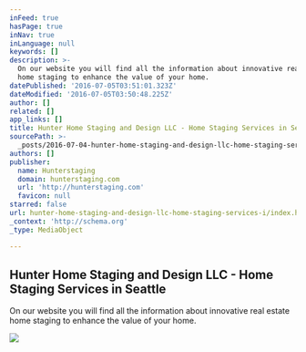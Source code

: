 ```yaml
---
inFeed: true
hasPage: true
inNav: true
inLanguage: null
keywords: []
description: >-
  On our website you will find all the information about innovative real estate
  home staging to enhance the value of your home.
datePublished: '2016-07-05T03:51:01.323Z'
dateModified: '2016-07-05T03:50:48.225Z'
author: []
related: []
app_links: []
title: Hunter Home Staging and Design LLC - Home Staging Services in Seattle
sourcePath: >-
  _posts/2016-07-04-hunter-home-staging-and-design-llc-home-staging-services-i.md
authors: []
publisher:
  name: Hunterstaging
  domain: hunterstaging.com
  url: 'http://hunterstaging.com'
  favicon: null
starred: false
url: hunter-home-staging-and-design-llc-home-staging-services-i/index.html
_context: 'http://schema.org'
_type: MediaObject

---
```

<article style=""><h1>Hunter Home Staging and Design LLC - Home Staging Services in Seattle</h1><p>On our website you will find all the information about innovative real estate home staging to enhance the value of your home.</p></article>

![](https://the-grid-user-content.s3-us-west-2.amazonaws.com/751789ba-9c27-47c5-80f6-baf3314e0bd0.jpg)